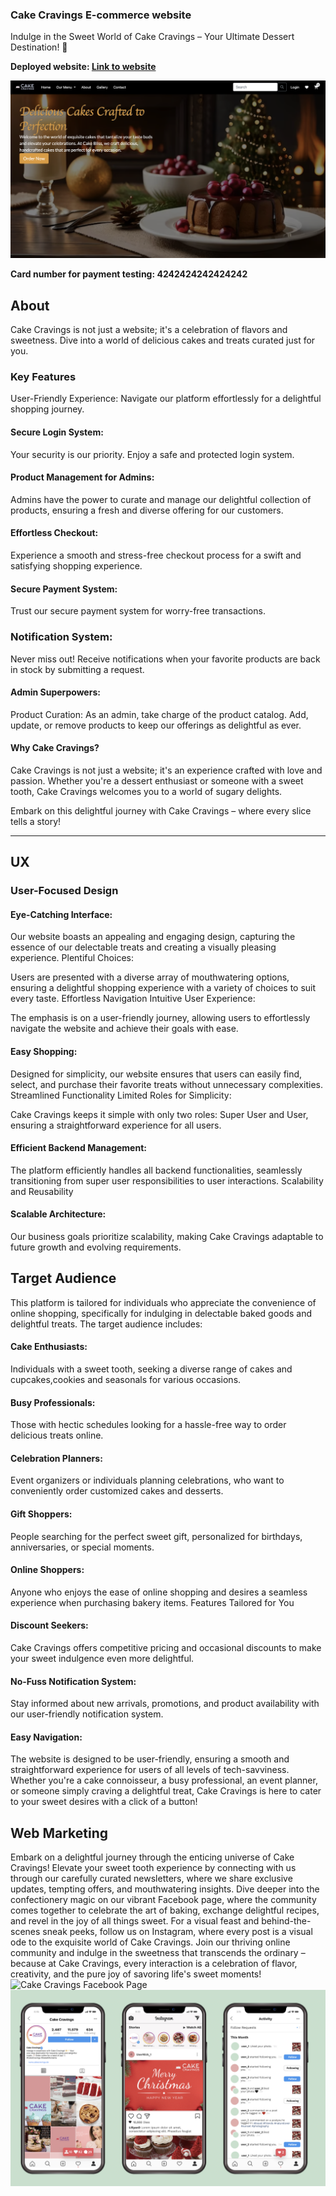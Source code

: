 

### Cake Cravings E-commerce website
Indulge in the Sweet World of Cake Cravings – Your Ultimate Dessert Destination! 🎂

**Deployed website: [Link to website]()**

![Main image](documentation/readmepage_main.png)

**Card number for payment testing: 4242424242424242**
## About

Cake Cravings is not just a website; it's a celebration of flavors and sweetness. Dive into a world of delicious cakes and treats curated just for you.

### Key Features
User-Friendly Experience: Navigate our platform effortlessly for a delightful shopping journey.

#### Secure Login System:
 Your security is our priority. Enjoy a safe and protected login system.

#### Product Management for Admins: 
Admins have the power to curate and manage our delightful collection of products, ensuring a fresh and diverse offering for our customers.

#### Effortless Checkout: 
Experience a smooth and stress-free checkout process for a swift and satisfying shopping experience.

#### Secure Payment System:
Trust our secure payment system for worry-free transactions.

### Notification System: 
Never miss out! Receive notifications when your favorite products are back in stock by submitting a request.

#### Admin Superpowers:
Product Curation: As an admin, take charge of the product catalog. Add, update, or remove products to keep our offerings as delightful as ever.

#### Why Cake Cravings?
Cake Cravings is not just a website; it's an experience crafted with love and passion. Whether you're a dessert enthusiast or someone with a sweet tooth, Cake Cravings welcomes you to a world of sugary delights.

Embark on this delightful journey with Cake Cravings – where every slice tells a story!

---
## UX
### User-Focused Design
#### Eye-Catching Interface:

Our website boasts an appealing and engaging design, capturing the essence of our delectable treats and creating a visually pleasing experience.
Plentiful Choices:

Users are presented with a diverse array of mouthwatering options, ensuring a delightful shopping experience with a variety of choices to suit every taste.
Effortless Navigation
Intuitive User Experience:

The emphasis is on a user-friendly journey, allowing users to effortlessly navigate the website and achieve their goals with ease.

#### Easy Shopping:

Designed for simplicity, our website ensures that users can easily find, select, and purchase their favorite treats without unnecessary complexities.
Streamlined Functionality
Limited Roles for Simplicity:

Cake Cravings keeps it simple with only two roles: Super User and User, ensuring a straightforward experience for all users.
#### Efficient Backend Management:

The platform efficiently handles all backend functionalities, seamlessly transitioning from super user responsibilities to user interactions.
Scalability and Reusability
#### Scalable Architecture:

Our business goals prioritize scalability, making Cake Cravings adaptable to future growth and evolving requirements.


## Target Audience

This platform is tailored for individuals who appreciate the convenience of online shopping, specifically for indulging in delectable baked goods and delightful treats. The target audience includes:

#### Cake Enthusiasts:

Individuals with a sweet tooth, seeking a diverse range of cakes and cupcakes,cookies and seasonals for various occasions.
#### Busy Professionals:

Those with hectic schedules looking for a hassle-free way to order delicious treats online.
#### Celebration Planners:

Event organizers or individuals planning celebrations, who want to conveniently order customized cakes and desserts.
#### Gift Shoppers:

People searching for the perfect sweet gift, personalized for birthdays, anniversaries, or special moments.
#### Online Shoppers:

Anyone who enjoys the ease of online shopping and desires a seamless experience when purchasing bakery items.
Features Tailored for You
#### Discount Seekers:

Cake Cravings offers competitive pricing and occasional discounts to make your sweet indulgence even more delightful.
#### No-Fuss Notification System:

Stay informed about new arrivals, promotions, and product availability with our user-friendly notification system.
#### Easy Navigation:

The website is designed to be user-friendly, ensuring a smooth and straightforward experience for users of all levels of tech-savviness.
Whether you're a cake connoisseur, a busy professional, an event planner, or someone simply craving a delightful treat, Cake Cravings is here to cater to your sweet desires with a click of a button!


## Web Marketing
Embark on a delightful journey through the enticing universe of Cake Cravings! Elevate your sweet tooth experience by connecting with us through our carefully curated newsletters, where we share exclusive updates, tempting offers, and mouthwatering insights. Dive deeper into the confectionery magic on our vibrant Facebook page, where the community comes together to celebrate the art of baking, exchange delightful recipes, and revel in the joy of all things sweet. For a visual feast and behind-the-scenes sneak peeks, follow us on Instagram, where every post is a visual ode to the exquisite world of Cake Cravings. Join our thriving online community and indulge in the sweetness that transcends the ordinary – because at Cake Cravings, every interaction is a celebration of flavor, creativity, and the pure joy of savoring life's sweet moments!
![Cake Cravings Facebook Page](documentation/facebook.png)
![Cake Cravings instagram Page](documentation/instagram.png)
